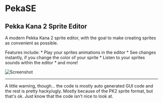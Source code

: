 # PekaSE
Pekka Kana 2 Sprite Editor
---

A modern Pekka Kana 2 sprite editor, with the goal to make creating sprites as convenient as possible.

Features include:
    * Play your sprites animations in the editor
    * See changes instantly, if you change the color of your sprite
    * Listen to your sprites sounds within the editor
    * and more!

![Screenshot](https://i.imgur.com/KcXhkxb.png)

---
A little warning, though... the code is mostly auto generated GUI code and the rest is pretty hacky/ugly. 
Mostly because of the PK2 sprite format, but that's ok. Just know that the code isn't nice to look at.
